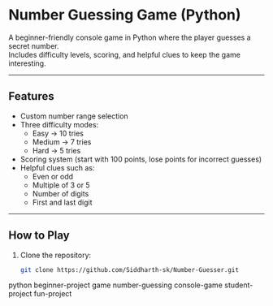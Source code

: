 # Number Guessing Game (Python)

A beginner-friendly console game in Python where the player guesses a secret number.  
Includes difficulty levels, scoring, and helpful clues to keep the game interesting.

---

## Features
- Custom number range selection  
- Three difficulty modes:
  - Easy → 10 tries  
  - Medium → 7 tries  
  - Hard → 5 tries  
- Scoring system (start with 100 points, lose points for incorrect guesses)  
- Helpful clues such as:
  - Even or odd  
  - Multiple of 3 or 5  
  - Number of digits  
  - First and last digit  

---

## How to Play
1. Clone the repository:
   ```bash
   git clone https://github.com/Siddharth-sk/Number-Guesser.git

python beginner-project game number-guessing console-game student-project fun-project
